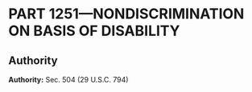 # PART 1251—NONDISCRIMINATION ON BASIS OF DISABILITY




## Authority

**Authority:** Sec. 504 (29 U.S.C. 794)


